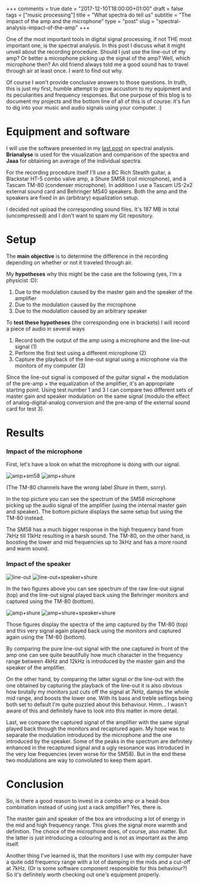 +++
comments = true
date = "2017-12-10T18:00:00+01:00"
draft = false
tags = ["music processing"]
title = "What spectra do tell us"
subtitle = "The impact of the amp and the microphone"
type = "post"
slug = "spectral-analysis-impact-of-the-amp"
+++

One of the most important tools in digital signal processing, if not
THE most important one, is the spectral analysis. In this post I
discuss what it might unveil about the recording procedure. Should I
just use the line-out of my amp? Or better a microphone picking up the
signal of the amp? Well, which microphone then? An old friend always
told me a good sound has to travel through air at least once. I want
to find out why. 

Of course I won't provide conclusive answers to those questions. In
truth, this is just my first, humble attempt to grow accustom to my
equipment and its peculiarities and frequency responses. But one
purpose of this blog is to document my projects and the bottom line of
all of this is of course: it's fun to dig into your music and audio
signals using your computer. :) 

# Equipment and software

I will use the software presented in my [last
post](/spectral-analysis-linux) on spectral analysis. **Brianalyse**
is used for the visualization and comparison of the spectra and
**Jaaa** for obtaining an average of the individual spectra. 

For the recording procedure itself I'll use a BC Rich Stealth guitar,
a Blackstar HT-5 combo valve amp, a Shure SM58 (coil microphone), and
a Tascam TM-80 (condenser microphone). In addition I use a Tascam
US-2x2 external sound card and Behringer MS40 speakers. Both the amp
and the speakers are fixed in an (arbitrary) equalization setup.

I decided not upload the corresponding sound files. It's 187 MB in
total (uncompressed) and I don't want to spam my Git repository.

# Setup

The **main objective** is to determine the difference in the recording
depending on whether or not it traveled through air.

My **hypotheses** why this might be the case are the following (yes,
I'm a physicist :D):
1. Due to the modulation caused by the master gain and the speaker of
   the amplifier 
2. Due to the modulation caused by the microphone
3. Due to the modulation caused by an arbitrary speaker

To **test these hypotheses** (the corresponding one in brackets) I
will record a piece of audio in several ways 
1. Record both the output of the amp using a microphone and the
   line-out signal (1) 
2. Perform the first test using a different microphone (2)
3. Capture the playback of the line-out signal using a microphone via
   the monitors of my computer (3) 

Since the line-out signal is composed of the guitar signal + the
modulation of the pre-amp + the equalization of the amplifier, it's an
appropriate starting point. Using test number 1 and 3 I can compare
two different sets of master gain and speaker modulation on the same
signal (modulo the effect of analog-digital-analog conversion and the
pre-amp of the external sound card for test 3). 

# Results

### Impact of the microphone

First, let's have a look on what the microphone is doing with our
signal. 

![amp+sm58](/static/images/posts/2017/what-spectra-do-tell-us/amp-sm58-average.png)
![amp+shure](/static/images/posts/2017/what-spectra-do-tell-us/amp-tm80-average.png)

(The TM-80 channels have the wrong label *Shure* in them, sorry).

In the top picture you can see the spectrum of the SM58 microphone
picking up the audio signal of the amplifier (using the internal
master gain and speaker). The bottom picture displays the same setup
but using the TM-80 instead. 

The SM58 has a much bigger response in the high frequency band from
7kHz till 11kHz resulting in a harsh sound. The TM-80, on the other
hand, is boosting the lower and mid frequencies up to 3kHz and has a
more round and warm sound.

### Impact of the speaker

![line-out](/static/images/posts/2017/what-spectra-do-tell-us/line-out-average.png)
![line-out+speaker+shure](/static/images/posts/2017/what-spectra-do-tell-us/line-out-tm80-average.png)

In the two figures above you can see spectrum of the raw line-out
signal (top) and the line-out signal played back using the Behringer
monitors and captured using the TM-80 (bottom).

![amp+shure](/static/images/posts/2017/what-spectra-do-tell-us/amp-tm80-average.png)
![amp+shure+speaker+shure](/static/images/posts/2017/what-spectra-do-tell-us/tm80-double.png)

Those figures display the spectra of the amp captured by the TM-80
(top) and this very signal again played back using the monitors and
captured again using the TM-80 (bottom).

By comparing the pure line-out signal with the one captured in front
of the amp one can see quite beautifully how much character in the
frequency range between 4kHz and 12kHz is introduced by the master
gain and the speaker of the amplifier.

On the other hand, by comparing the latter signal or the line-out with
the one obtained by capturing the playback of the line-out it is also
obvious how brutally my monitors just cuts off the signal at 7kHz,
damps the whole mid range, and boosts the lower one. With its bass and
treble settings being both set to default I'm quite puzzled about this
behaviour. Hmm... I wasn't aware of this and definitely have to look
into this matter in more detail.

Last, we compare the captured signal of the amplifier with the same
signal played back through the monitors and recaptured again. My hope
was to separate the modulation introduced by the microphone and the
one introduced by the speaker. Some of the peaks in the spectrum are
definitely enhanced in the recaptured signal and a ugly resonance was
introduced in the very low frequencies (even worse for the SM58). But
in the end these two modulations are way to convoluted to keep them
apart.

# Conclusion

So, is there a good reason to invest in a combo amp or a head-box
combination instead of using just a rack amplifier? Yes, there is.

The master gain and speaker of the box are introducing a lot of energy
in the mid and high frequency range. This gives the signal more warmth
and definition. The choice of the microphone does, of course, also
matter. But the latter is just introducing a colouring and is not as
important as the amp itself.

Another thing I've learned is, that the monitors I use with my
computer have a quite odd frequency range with a lot of damping in the
mids and a cut-off at 7kHz. (Or is some software component responsible
for this behaviour?) So it's definitely worth checking out one's
equipment properly.
